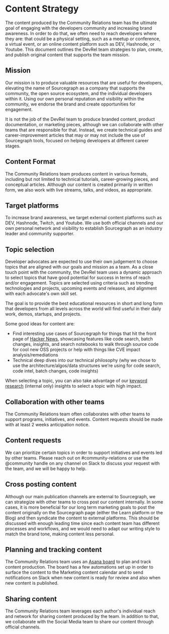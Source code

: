 # Content Strategy

The content produced by the Community Relations team has the ultimate goal of engaging with the developers community and increasing brand awareness. In order to do that, we often need to reach developers where they are: that could be a physical setting, such as a meetup or conference, a virtual event, or an online content platform such as DEV, Hashnode, or Youtube. This document outlines the DevRel team strategies to plan, create, and publish original content that supports the team mission.

## Mission

Our mission is to produce valuable resources that are useful for developers, elevating the name of Sourcegraph as a company that supports the community, the open source ecosystem, and the individual developers within it. Using our own personal reputation and visibility within the community, we endorse the brand and create opportunities for engagement.

It is not the job of the DevRel team to produce branded content, product documentation, or marketing pieces, although we can collaborate with other teams that are responsible for that. Instead, we create technical guides and career-improvement articles that may or may not include the use of Sourcegraph tools, focused on helping developers at different career stages.

## Content Format

The Community Relations team produces content in various formats, including but not limited to technical tutorials, career-growing pieces, and conceptual articles. Although our content is created primarily in written form, we also work with live streams, talks, and videos, as appropriate.

## Target platforms

To increase brand awareness, we target external content platforms such as DEV, Hashnode, Twitch, and Youtube. We use both official channels and our own personal network and visibility to establish Sourcegraph as an industry leader and community supporter.

## Topic selection

Developer advocates are expected to use their own judgement to choose topics that are aligned with our goals and mission as a team. As a close touch point with the community, the DevRel team uses a dynamic approach to select topics that have good potential for success in terms of reach and/or engagement. Topics are selected using criteria such as trending technologies and projects, upcoming events and releases, and alignment with each advocate's own skill set.

The goal is to provide the best educational resources in short and long form that developers from all levels across the world will find useful in their daily work, demos, startups, and projects.

Some good ideas for content are:

- Find interesting use cases of Sourcegraph for things that hit the front page of [Hacker News](https://news.ycombinator.com), showcasing features like code search, batch changes, insights, and search notebooks to walk through source code for cool new OSS projects or help with things like CVE impact analysis/remediations
- Technical deep dives into our technical philosophy (why we chose to use the architecture/algos/data structures we're using for code search, code intel, batch changes, code insights)

When selecting a topic, you can also take advantage of our [keyword research](https://docs.google.com/document/d/1InVOqWkB6EIsVD0pP-qhtqAjC1-1SYYKOXpAD6IEmFU/edit) (internal only) insights to select a topic with high impact.

## Collaboration with other teams

The Community Relations team often collaborates with other teams to support programs, initiatives, and events. Content requests should be made with at least 2 weeks anticipation notice.

## Content requests

We can prioritize certain topics in order to support initiatives and events led by other teams. Please reach out on #community-relations or use the @community handle on any channel on Slack to discuss your request with the team, and we will be happy to help.

## Cross posting content

Although our main publication channels are external to Sourcegraph, we can strategize with other teams to cross post our content internally. In some cases, it is more beneficial for our long term marketing goals to post the content originally on the Sourcegraph page (either the Learn platform or the Blog) and then syndicate the content to external platforms. This should be discussed with enough leading time since each content team has different processes and workflows, and we would need to adapt our writing style to match the brand tone, making content less personal.

## Planning and tracking content

The Community Relations team uses an [Asana board](https://app.asana.com/0/1201225298094752/board) to plan and track content production. The board has a few automations set up in order to surface the content to the Marketing content calendar and to send notifications on Slack when new content is ready for review and also when new content is published.

## Sharing content

The Community Relations team leverages each author's individual reach and network for sharing content produced by the team. In addition to that, we collaborate with the Social Media team to share our content through official channels.
